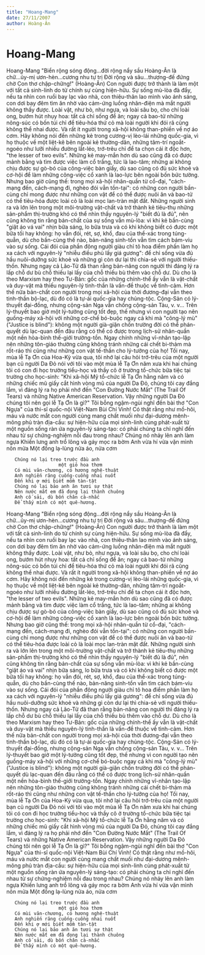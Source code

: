 ```yaml
---
title: "Hoang-Mang"
date: 27/11/2007
author: Hoàng-Ân
---
```


# Hoang-Mang

Hoang-Mang
      "Biển rộng sóng động...đời rộng nẩy sầu
       Hoàng-Ân là chữ...ủy-mị ươn-hèn...cương nhu tự trị
       Đời rộng và sâu...thượng-đế đứng chờ
       Con thơ chập-chững!"
                                                 (Hoàng-Ân)
      Con người được trở thành là làm một với tất cả sinh-linh do từ chính sự cùng hiện-hữu.  Sự sống mù-lòa đà đẩy, nếu ta nhìn con ruồi bay lạc vào nhà, con thiêu-thân lao mình vào ánh sáng, con dơi bay đêm tìm ăn nhờ vào cảm-ứng luồng nhãn-điện mà mắt người không thấy được.  Loài vật, như bò, như ngựa, và loài sâu bọ, cho chí loài ong, bướm hút nhụy hoa: tất cả chỉ sống để ăn; ngay cả bao-tử những nông-súc có bốn túi chỉ để tiêu-hóa thứ cỏ mà loài người khi đói rã cũng không thể nhai được.  Và rất ít người trong xã-hội không than-phiền về nợ áo cơm.  Hãy không nói đến những kẻ trong cương-vị lèo-lái những quốc-gia, vì họ thuộc về một liệt-kê bên ngoài kẻ thường-dân, những tâm-trí ngoắt-ngoéo như lưỡi nhiều đường lắt-léo, trớ-trêu chỉ để ta chọn cái ít độc hơn, "the lesser of two evils".  Những kẻ may-mắn hơn dù sao cũng đã có được mảnh bằng và tìm được việc làm cổ trắng, tức là lao-tâm; những ai không chịu được sự gò-bó của công-việc bàn giấy, dù sao cũng có đủ sức khoẻ và cơ-hội để làm những công-việc cổ xanh là lao-lực bên ngoài bốn bức tường.  Nhưng bao giờ cũng thế: trong mọi xã-hội nhân-quần từ cổ-đại, "cách-mạng đến, cách-mạng đi, nghèo đói vẫn tồn-tại": có những con người bần-cùng chỉ mong được như những con vật để có thể được nuôi ăn và bao-tử có thể tiêu-hóa được loài cỏ là loài mọc lan-tràn mặt đất.  Những người sinh ra và lớn lên trong một môi-trường vật-chất và trở thành kẻ tiêu-thụ những sản-phẩm thị-trường khó có thể nhìn thấy nguyên-lý "biết đủ là đủ", nên cũng không tin rằng bản-chất của sự sống vẫn mù-lòa: vì khi kẻ bần-cùng "giật áo vá vai" nhịn bữa sáng, lo bữa trưa và có khi không biết có được một bữa tối hay không: họ vẫn đói, rét, sợ, khổ, đau của thể-xác trong túng-quẫn, dù cho bần-cùng thế nào, bản-năng sinh-tồn vẫn tìm cách bám-víu vào sự sống.  Cái đói của phần đông người giàu chỉ tô hoa điểm phấn làm họ xa cách với nguyên-lý "nhiễu điều phủ lấy giá gương": để chỉ sống vừa đủ hầu nuôi-dưỡng sức khoẻ và những gì còn dư lại thì chia-sẻ với người thiếu-thốn.  Nhưng ngay cả Lão-Tử đã than rằng bản-năng con người thì đáng lý ra lấp chỗ dư bù chỗ thiếu lại lấy của chỗ thiếu bù thêm vào chỗ dư.  Dù cho là theo Marxism hay theo Tư-Bản: gốc của những chính-thể ấy vẫn là vật-chất và duy-vật mà thiếu nguyên-lý tinh-thần là vấn-đề thuộc về tình-cảm.  Hơn thế nữa bản-chất con người trong mọi xã-hội của thời đương-đại vẫn theo tinh-thần bộ-lạc, dù đó có là tự-ái quốc-gia hay chủng-tộc.  Cộng-Sản có lý-thuyết đại-đồng, nhưng cộng-sản Nga vẫn chống cộng-sản Tàu, v. v...  Trên lý-thuyết bao giờ một lý-tưởng cũng tốt đẹp, thế nhưng vì con người tạo nên guồng-máy xã-hội với những cơ-chế bó-buộc ngay cả khi mà "công-lý mù" ("Justice is blind"): không một người già-giặn chốn trường đời có thể phán-quyết dù lạc-quan đến đâu rằng có thể có được trong lịch-sử nhân-quần một nền hòa-bình thế-giới trường-tồn.  Ngay chính những vĩ-nhân tạo-lập nên những tôn-giáo thường cũng không tránh những cái chết bi-thảm mà rốt-ráo thì cũng như những con vật tế-thần cho lý-tưởng của họ!
      Tối nay, mùa lễ Tạ Ơn của Hoa-Kỳ vừa qua, tôi nhớ lại câu hỏi trớ-trêu của một người bạn cũ người Da Đỏ nói với tôi vào một mùa lễ Tạ Ơn năm xưa khi hai chúng tôi có con đi học trường tiểu-học và thầy cô ở trường tổ-chức bữa tiệc tại trường cho học-sinh:  "Khi xã-hội Mỹ tổ-chức lễ Tạ Ơn hằng năm và có những chiếc mũ giấy cắt hình vòng mũ của người Da Đỏ, chúng tôi cay đắng lắm, vì đáng lý ra họ phải nhớ đến "Con Đường Nước Mắt" (The Trail Of Tears) và những Native American Reservation. Vậy những người Da Đỏ chúng tôi nên gọi lễ Tạ Ơn là gì?"  Tôi bỗng ngậm-ngùi nghĩ đến bài thơ "Con Ngựa" của thi-sĩ quốc-nội Việt-Nam Bùi Chí Vinh!  Có thật rằng như mồ-hôi, máu và nước mắt con người cùng mang chất muối như đại-dương mênh-mông phủ tràn địa-cầu: sự hiện-hữu của mọi sinh-linh cùng phát-xuất từ một nguồn sống ràn ứa nguyên-lý sáng-tạo: có phải chúng ta chỉ nghĩ đến nhau từ sự chứng-nghiệm nỗi đau trong nhau?
       Chúng nó nhảy lên anh làm ngựa
       Khiến lưng anh trổ lông và
                       gáy mọc ra bờm
       Anh vừa hí vừa vặn mình nôn mửa
       Một đống lạ-lùng nửa áo, nửa cơm
 
       Chúng nó lại treo trước đầu anh
                       một giỏ hoa thơm
       Có mùi văn-chương, có hương nghệ-thuật
       Anh nghiến răng cuống-cuồng nhai nuốt
       Đến khi ợ mới biết mồm tàn-tật
       Chúng nó lại bảo anh ăn tươi sự thật
       Nên nước mắt em đã đọng lại thành chuông
       Anh cố sải, dù bốn chân cà-nhắc
       Để thấy mình có một quê-hương.

Hoang-Mang
      "Biển rộng sóng động...đời rộng nẩy sầu
       Hoàng-Ân là chữ...ủy-mị ươn-hèn...cương nhu tự trị
       Đời rộng và sâu...thượng-đế đứng chờ
       Con thơ chập-chững!"
                                                 (Hoàng-Ân)
      Con người được trở thành là làm một với tất cả sinh-linh do từ chính sự cùng hiện-hữu.  Sự sống mù-lòa đà đẩy, nếu ta nhìn con ruồi bay lạc vào nhà, con thiêu-thân lao mình vào ánh sáng, con dơi bay đêm tìm ăn nhờ vào cảm-ứng luồng nhãn-điện mà mắt người không thấy được.  Loài vật, như bò, như ngựa, và loài sâu bọ, cho chí loài ong, bướm hút nhụy hoa: tất cả chỉ sống để ăn; ngay cả bao-tử những nông-súc có bốn túi chỉ để tiêu-hóa thứ cỏ mà loài người khi đói rã cũng không thể nhai được.  Và rất ít người trong xã-hội không than-phiền về nợ áo cơm.  Hãy không nói đến những kẻ trong cương-vị lèo-lái những quốc-gia, vì họ thuộc về một liệt-kê bên ngoài kẻ thường-dân, những tâm-trí ngoắt-ngoéo như lưỡi nhiều đường lắt-léo, trớ-trêu chỉ để ta chọn cái ít độc hơn, "the lesser of two evils".  Những kẻ may-mắn hơn dù sao cũng đã có được mảnh bằng và tìm được việc làm cổ trắng, tức là lao-tâm; những ai không chịu được sự gò-bó của công-việc bàn giấy, dù sao cũng có đủ sức khoẻ và cơ-hội để làm những công-việc cổ xanh là lao-lực bên ngoài bốn bức tường.  Nhưng bao giờ cũng thế: trong mọi xã-hội nhân-quần từ cổ-đại, "cách-mạng đến, cách-mạng đi, nghèo đói vẫn tồn-tại": có những con người bần-cùng chỉ mong được như những con vật để có thể được nuôi ăn và bao-tử có thể tiêu-hóa được loài cỏ là loài mọc lan-tràn mặt đất.  Những người sinh ra và lớn lên trong một môi-trường vật-chất và trở thành kẻ tiêu-thụ những sản-phẩm thị-trường khó có thể nhìn thấy nguyên-lý "biết đủ là đủ", nên cũng không tin rằng bản-chất của sự sống vẫn mù-lòa: vì khi kẻ bần-cùng "giật áo vá vai" nhịn bữa sáng, lo bữa trưa và có khi không biết có được một bữa tối hay không: họ vẫn đói, rét, sợ, khổ, đau của thể-xác trong túng-quẫn, dù cho bần-cùng thế nào, bản-năng sinh-tồn vẫn tìm cách bám-víu vào sự sống.  Cái đói của phần đông người giàu chỉ tô hoa điểm phấn làm họ xa cách với nguyên-lý "nhiễu điều phủ lấy giá gương": để chỉ sống vừa đủ hầu nuôi-dưỡng sức khoẻ và những gì còn dư lại thì chia-sẻ với người thiếu-thốn.  Nhưng ngay cả Lão-Tử đã than rằng bản-năng con người thì đáng lý ra lấp chỗ dư bù chỗ thiếu lại lấy của chỗ thiếu bù thêm vào chỗ dư.  Dù cho là theo Marxism hay theo Tư-Bản: gốc của những chính-thể ấy vẫn là vật-chất và duy-vật mà thiếu nguyên-lý tinh-thần là vấn-đề thuộc về tình-cảm.  Hơn thế nữa bản-chất con người trong mọi xã-hội của thời đương-đại vẫn theo tinh-thần bộ-lạc, dù đó có là tự-ái quốc-gia hay chủng-tộc.  Cộng-Sản có lý-thuyết đại-đồng, nhưng cộng-sản Nga vẫn chống cộng-sản Tàu, v. v...  Trên lý-thuyết bao giờ một lý-tưởng cũng tốt đẹp, thế nhưng vì con người tạo nên guồng-máy xã-hội với những cơ-chế bó-buộc ngay cả khi mà "công-lý mù" ("Justice is blind"): không một người già-giặn chốn trường đời có thể phán-quyết dù lạc-quan đến đâu rằng có thể có được trong lịch-sử nhân-quần một nền hòa-bình thế-giới trường-tồn.  Ngay chính những vĩ-nhân tạo-lập nên những tôn-giáo thường cũng không tránh những cái chết bi-thảm mà rốt-ráo thì cũng như những con vật tế-thần cho lý-tưởng của họ!
      Tối nay, mùa lễ Tạ Ơn của Hoa-Kỳ vừa qua, tôi nhớ lại câu hỏi trớ-trêu của một người bạn cũ người Da Đỏ nói với tôi vào một mùa lễ Tạ Ơn năm xưa khi hai chúng tôi có con đi học trường tiểu-học và thầy cô ở trường tổ-chức bữa tiệc tại trường cho học-sinh:  "Khi xã-hội Mỹ tổ-chức lễ Tạ Ơn hằng năm và có những chiếc mũ giấy cắt hình vòng mũ của người Da Đỏ, chúng tôi cay đắng lắm, vì đáng lý ra họ phải nhớ đến "Con Đường Nước Mắt" (The Trail Of Tears) và những Native American Reservation. Vậy những người Da Đỏ chúng tôi nên gọi lễ Tạ Ơn là gì?"  Tôi bỗng ngậm-ngùi nghĩ đến bài thơ "Con Ngựa" của thi-sĩ quốc-nội Việt-Nam Bùi Chí Vinh!  Có thật rằng như mồ-hôi, máu và nước mắt con người cùng mang chất muối như đại-dương mênh-mông phủ tràn địa-cầu: sự hiện-hữu của mọi sinh-linh cùng phát-xuất từ một nguồn sống ràn ứa nguyên-lý sáng-tạo: có phải chúng ta chỉ nghĩ đến nhau từ sự chứng-nghiệm nỗi đau trong nhau?
       Chúng nó nhảy lên anh làm ngựa
       Khiến lưng anh trổ lông và
                       gáy mọc ra bờm
       Anh vừa hí vừa vặn mình nôn mửa
       Một đống lạ-lùng nửa áo, nửa cơm
 
       Chúng nó lại treo trước đầu anh
                       một giỏ hoa thơm
       Có mùi văn-chương, có hương nghệ-thuật
       Anh nghiến răng cuống-cuồng nhai nuốt
       Đến khi ợ mới biết mồm tàn-tật
       Chúng nó lại bảo anh ăn tươi sự thật
       Nên nước mắt em đã đọng lại thành chuông
       Anh cố sải, dù bốn chân cà-nhắc
       Để thấy mình có một quê-hương.
